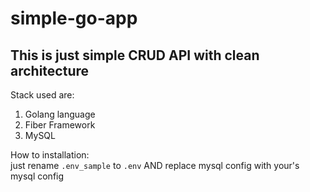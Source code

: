 # simple-go-app

## This is just simple CRUD API with clean architecture

Stack used are:
1. Golang language
2. Fiber Framework
3. MySQL

How to installation: <br />
just rename ```.env_sample``` to ```.env``` AND replace mysql config with your's mysql config